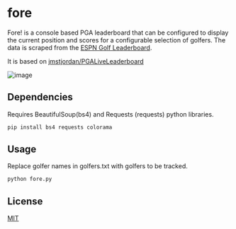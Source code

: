 # fore
Fore! is a console based PGA leaderboard that can be configured to display the current position and scores for a configurable selection of golfers. The data is scraped from the [ESPN Golf Leaderboard](https://www.espn.com/golf/leaderboard).

It is based on [jmstjordan/PGALiveLeaderboard](https://github.com/jmstjordan/PGALiveLeaderboard)

![image](https://user-images.githubusercontent.com/53181907/62486521-861f9800-b78d-11e9-8aa2-fe522ba961a0.png)

## Dependencies
Requires BeautifulSoup(bs4) and Requests (requests) python libraries.

```bash
pip install bs4 requests colorama
```

## Usage
Replace golfer names in golfers.txt with golfers to be tracked.

```bash
python fore.py
```

## License
[MIT](https://choosealicense.com/licenses/mit/)